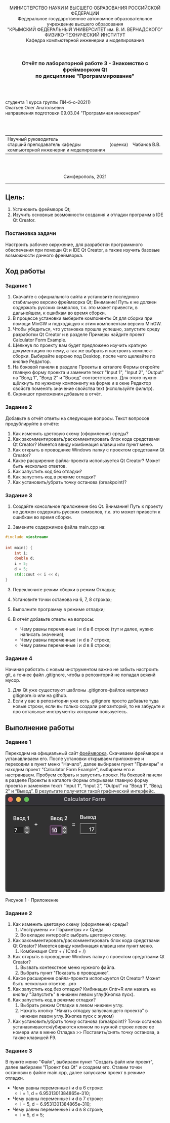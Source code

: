 <p align="center">МИНИСТЕРСТВО НАУКИ  И ВЫСШЕГО ОБРАЗОВАНИЯ РОССИЙСКОЙ ФЕДЕРАЦИИ<br>
Федеральное государственное автономное образовательное учреждение высшего образования<br>
"КРЫМСКИЙ ФЕДЕРАЛЬНЫЙ УНИВЕРСИТЕТ им. В. И. ВЕРНАДСКОГО"<br>
ФИЗИКО-ТЕХНИЧЕСКИЙ ИНСТИТУТ<br>
Кафедра компьютерной инженерии и моделирования</p>
<br>
<h3 align="center">Отчёт по лабораторной работе 3 - Знакомство с фреймворком Qt<br> по дисциплине "Программирование"</h3>
<br><br>
<p>студента 1 курса группы ПИ-б-о-202(1)<br>
Окатьев Олег Анатольевич<br>
направления подготовки 09.03.04 "Программная инженерия"</p>
<br><br>
<table>
<tr><td>Научный руководитель<br> старший преподаватель кафедры<br> компьютерной инженерии и моделирования</td>
<td>(оценка)</td>
<td>Чабанов В.В.</td>
</tr>
</table>
<br><br>
<p align="center">Симферополь, 2021</p>
<hr>

## Цель:

 1. Установить фреймворк Qt;
2. Изучить основные возможности создания и отладки программ в IDE Qt Creator.
### Постановка задачи
Настроить рабочее окружение, для разработки программного обеспечения при помощи Qt и IDE Qt Creator, а также изучить базовые возможности данного фреймворка.

## Ход работы
### Задание 1
1. Скачайте с официального сайта и установите последнюю стабильную версию фреймворка Qt;
Внимание! Путь к не должен содержать русских символов, т.к. это может привести, в дальнейшем, к  ошибкам во время сборки.
2. В процессе установки выберите компоненты Qt для сборки при помощи MinGW и подходящую к этим компонентам версию MinGW.
3. Чтобы убедиться, что установка прошла успешно, запустите среду разработки Qt Creator и в разделе Примеры найдите проект Calculator Form Example.
4. Щёлкнув по проекту вам будет предложено изучить краткую документацию по нему, а так же выбрать и настроить комплект сборки. Выбирайте версию под Desktop, после чего щелкайте по кнопке Редактор.
5. На боковой панели в разделе Проекты в каталоге Формы откройте главную форму проекта и замените текст "Input 1", "Input 2", "Output" на "Ввод 1", "Ввод 2" и "Вывод" соответственно. Для этого нужно щёлкнуть по нужному компоненту на форме и в окне Редактор свойств поменять значение свойства text (используйте фильтр).
6. Скриншот приложения добавьте в отчёт.
### Задание 2
Добавьте в отчёт ответы на следующие вопросы. Текст вопросов продублируйте в отчёте:

1. Как изменить цветовую схему (оформление) среды?
2. Как закомментировать/раскомментировать блок кода средствами Qt Creator? Имеется ввиду комбинация клавиш или пункт меню.
3. Как открыть в проводнике Windows папку с проектом средствами Qt Creator?
4. Какое расширение файла-проекта используется Qt Creator? Может быть несколько ответов.
5. Как запустить код без отладки?
6. Как запустить код в режиме отладки?
7. Как установить/убрать точку останова (breakpoint)?
### Задание 3
1. Создайте консольное приложение без Qt.
Внимание! Путь к проекту не должен содержать русских символов, т.к. это может привести к ошибкам во время сборки.

2. Замените содержимое файла main.cpp на:
```C++
#include <iostream>
 
int main() {
    int i;
    double d;
    i = 5;
    d = 5;
    std::cout << i << d;
}
```
3. Переключите режим сборки в режим Отладка;

4. Установите точки останова на 6, 7, 8 строках;

5. Выполните программу в режиме отладки;

6. В отчёт добавьте ответы на вопросы:

    - Чему равны переменные i и d в 6 строке (тут и далее, нужно написать значения);
    - Чему равны переменные i и d в 7 строке;
    - Чему равны переменные i и d в 8 строке;
### Задание 4
Начиная работать с новым инструментом важно не забыть настроить git, а точнее файл .gitignore, чтобы в репозиторий не попадал всякий мусор.

1. Для Qt уже существуют шаблоны .gitignore-файлов например gitignore.io или на github.
2. Если у вас в репозитории уже есть .gitignore просто добавьте туда новые строки, если вы только создали репозиторий, то не забудьте и про остальные инструменты которыми пользуетесь.

## Выполнение работы

### Задание 1
Переходим на официальный сайт [фреймворка](https://qt.io). Скачиваем фреймворк и устанавливаем его. После установки открываем приложение и переходим в пункт меню "Начало", далее выбираем пункт "Примеры" и находим проект "Calculator Form Example", выбираем его и настраиваем. Пробуем собрать и запустить проект.
На боковой панели в разделе Проекты в каталоге Формы открываем главную форму проекта и заменяем текст “Input 1”, “Input 2”, “Output” на “Ввод 1”, “Ввод 2” и “Вывод”.
В результате получится такой графический интерфейс.
![Рисунок 1](images/woKOBziwTcc.jpeg)

Рисунок 1 - Приложение

### Задание 2
1. Как изменить цветовую схему (оформление) среды?
    1. Инструмены >> Параметры >> Среда
    2. Во вкладке интерфейс выбрать цветовую схему.
2. Как закомментировать/раскомментировать блок кода средствами Qt Creator? Имеется ввиду комбинация клавиш или пункт меню.
    1. Комбинация Cntr + / (Cmd + /)
3. Как открыть в проводнике Windows папку с проектом средствами Qt Creator?
    1. Вызвать контекстное меню нужного файла.
    2. Выбрать пункт "Показать в проводнике".
4. Какое расширение файла-проекта используется Qt Creator? Может быть несколько ответов.
    .pro
5. Как запустить код без отладки?
    Кмбинация Cntr+R или нажать на кнопку "Запустить" в нижнем левом углу(Кнопка пуск).
6. Как запустить код в режиме отладки?
    1. Выбрать режим Отладки в левом нижнем углу.
    2. Нажать кнопку "Начать отладку запускающего проекта" в нижнем левом углу.(Кнопка пуск с жуком)
7. Как установить/убрать точку останова (breakpoint)?
    Точки останова устанавливаются/убираются кликом по нужной строке левее ее номера или в меню Отладка >> Поставить/снять точку останова, а также клавишей F9.

### Задание 3
В пункте меню "Файл", выбираем пункт "Создать файл или проект", далее выбираем "Проект без Qt" и создаем его.
Ставим точки остановки в файле main.cpp, далее запускаем проект в режиме отладки.
- Чему равны переменные i и d в 6 строке:
    - i = 1, d = 6.9531301384865e-310;
 - Чему равны переменные i и d в 7 строке:
    - i = 5, d = 6.9531301384865e-310;
- Чему равны переменные i и d в 8 строке;
    - i = 5, d = 5;

